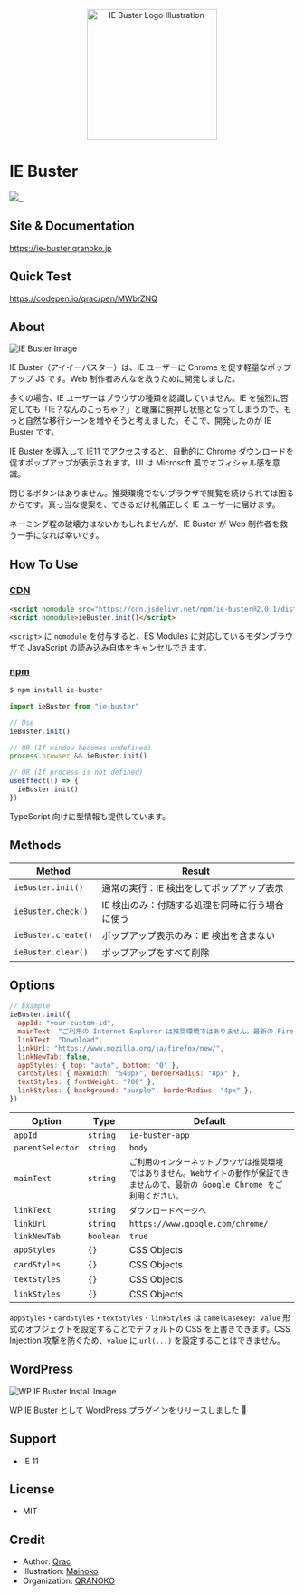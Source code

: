 <p align="center">
  <img width="230" src="https://i.gyazo.com/a238286ee75bc88afb08abb435192bf1.png" alt="IE Buster Logo Illustration">
</p>

# IE Buster

<p>
  <a aria-label="Made by QRANOKO" href="https://qranoko.jp">
    <img src="https://img.shields.io/badge/MADE%20BY%20QRANOKO-212121.svg?style=for-the-badge&labelColor=212121">
  </a>
  <a aria-label="NPM version" href="https://www.npmjs.com/package/ie-buster">
    <img alt="" src="https://img.shields.io/npm/v/ie-buster.svg?style=for-the-badge&labelColor=212121">
  </a>
  <a aria-label="License" href="https://github.com/qrac/ie-buster/blob/master/LICENSE">
    <img alt="" src="https://img.shields.io/npm/l/ie-buster.svg?style=for-the-badge&labelColor=212121">
  </a>
</p>

## Site & Documentation

https://ie-buster.qranoko.jp

## Quick Test

https://codepen.io/qrac/pen/MWbrZNQ

## About

![IE Buster Image](https://i.gyazo.com/9d06f4a348768f7fb6559ffe487a166a.png)

IE Buster（アイイーバスター）は、IE ユーザーに Chrome を促す軽量なポップアップ JS です。Web 制作者みんなを救うために開発しました。

多くの場合、IE ユーザーはブラウザの種類を認識していません。IE を強烈に否定しても「IE？なんのこっちゃ？」と暖簾に腕押し状態となってしまうので、もっと自然な移行シーンを増やそうと考えました。そこで、開発したのが IE Buster です。

IE Buster を導入して IE11 でアクセスすると、自動的に Chrome ダウンロードを促すポップアップが表示されます。UI は Microsoft 風でオフィシャル感を意識。

閉じるボタンはありません。推奨環境でないブラウザで閲覧を続けられては困るからです。真っ当な提案を、できるだけ礼儀正しく IE ユーザーに届けます。

ネーミング程の破壊力はないかもしれませんが、IE Buster が Web 制作者を救う一手になれば幸いです。

## How To Use

### [CDN](https://www.jsdelivr.com/package/npm/ie-buster)

<!-- prettier-ignore -->
```html
<script nomodule src="https://cdn.jsdelivr.net/npm/ie-buster@2.0.1/dist/ie-buster.min.js"></script>
<script nomodule>ieBuster.init()</script>
```

`<script>` に `nomodule` を付与すると、ES Modules に対応しているモダンブラウザで JavaScript の読み込み自体をキャンセルできます。

### [npm](https://www.npmjs.com/package/ie-buster)

```bash
$ npm install ie-buster
```

```js
import ieBuster from "ie-buster"

// Use
ieBuster.init()

// OR (If window becomes undefined)
process.browser && ieBuster.init()

// OR (If process is not defined)
useEffect(() => {
  ieBuster.init()
})
```

TypeScript 向けに型情報も提供しています。

## Methods

| Method              | Result                                          |
| ------------------- | ----------------------------------------------- |
| `ieBuster.init()`   | 通常の実行：IE 検出をしてポップアップ表示       |
| `ieBuster.check()`  | IE 検出のみ：付随する処理を同時に行う場合に使う |
| `ieBuster.create()` | ポップアップ表示のみ：IE 検出を含まない         |
| `ieBuster.clear()`  | ポップアップをすべて削除                        |

## Options

<!-- prettier-ignore -->
```js
// Example
ieBuster.init({
  appId: "your-custom-id",
  mainText: "ご利用の Internet Explorer は推奨環境ではありません。最新の Firefox を推奨します。",
  linkText: "Download",
  linkUrl: "https://www.mozilla.org/ja/firefox/new/",
  linkNewTab: false,
  appStyles: { top: "auto", bottom: "0" },
  cardStyles: { maxWidth: "540px", borderRadius: "8px" },
  textStyles: { fontWeight: "700" },
  linkStyles: { background: "purple", borderRadius: "4px" },
})
```

<!-- prettier-ignore -->
| Option  | Type     | Default           |
| ------- | -------- | ----------------- |
| `appId` | `string` | `ie-buster-app` |
| `parentSelector` | `string` | `body` |
| `mainText` | `string` | `ご利用のインターネットブラウザは推奨環境ではありません。Webサイトの動作が保証できませんので、最新の Google Chrome をご利用ください。` |
| `linkText` | `string` | `ダウンロードページへ` |
| `linkUrl` | `string` | `https://www.google.com/chrome/` |
| `linkNewTab` | `boolean` | `true` |
| `appStyles` | `{}` | CSS Objects |
| `cardStyles` | `{}` | CSS Objects |
| `textStyles` | `{}` | CSS Objects |
| `linkStyles` | `{}` | CSS Objects |

`appStyles`・`cardStyles`・`textStyles`・`linkStyles` は `camelCaseKey: value` 形式のオブジェクトを設定することでデフォルトの CSS を上書きできます。CSS Injection 攻撃を防ぐため、`value` に `url(...)` を設定することはできません。

## WordPress

![WP IE Buster Install Image](https://i.gyazo.com/2fffbb18f83a7287a2be3063b7bd53a8.png)

[WP IE Buster](https://wordpress.org/plugins/wp-ie-buster/) として WordPress プラグインをリリースしました 🎉

## Support

- IE 11

## License

- MIT

## Credit

- Author: [Qrac](https://qrac.jp)
- Illustration: [Mainoko](https://mainoko.jp)
- Organization: [QRANOKO](https://qranoko.jp)
